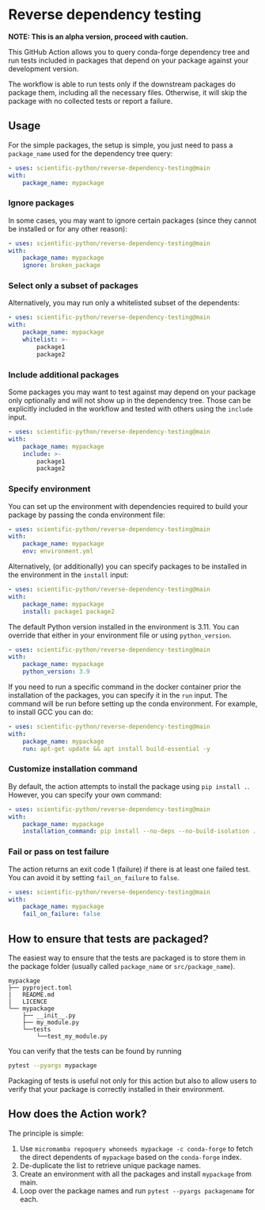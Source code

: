 # Reverse dependency testing

**NOTE: This is an alpha version, proceed with caution.**

This GitHub Action allows you to query conda-forge dependency tree and run
tests included in packages that depend on your package against your development version.

The workflow is able to run tests only if the downstream packages do
package them, including all the necessary files. Otherwise, it will skip
the package with no collected tests or report a failure.

## Usage

For the simple packages, the setup is simple, you just need to pass a
`package_name` used for the dependency tree query:

```yml
- uses: scientific-python/reverse-dependency-testing@main
with:
    package_name: mypackage
```

### Ignore packages

In some cases, you may want to ignore certain packages (since they cannot be installed or for any other reason):

```yml
- uses: scientific-python/reverse-dependency-testing@main
with:
    package_name: mypackage
    ignore: broken_package
```

### Select only a subset of packages

Alternatively, you may run only a whitelisted subset of the dependents:

```yml
- uses: scientific-python/reverse-dependency-testing@main
with:
    package_name: mypackage
    whitelist: >-
        package1
        package2
```

### Include additional packages

Some packages you may want to test against may depend on your package only
optionally and will not show up in the dependency tree. Those can be
explicitly included in the workflow and tested with others using the
`include` input.

```yml
- uses: scientific-python/reverse-dependency-testing@main
with:
    package_name: mypackage
    include: >-
        package1
        package2
```

### Specify environment

You can set up the environment with dependencies required to build
your package by passing the conda environment file:

```yml
- uses: scientific-python/reverse-dependency-testing@main
with:
    package_name: mypackage
    env: environment.yml
```

Alternatively, (or additionally) you can specify packages to be installed
in the environment in the `install` input:

```yml
- uses: scientific-python/reverse-dependency-testing@main
with:
    package_name: mypackage
    install: package1 package2
```

The default Python version installed in the environment is 3.11. You can
override that either in your environment file or using `python_version`.

```yml
- uses: scientific-python/reverse-dependency-testing@main
with:
    package_name: mypackage
    python_version: 3.9
```

If you need to run a specific command in the docker container prior the
installation of the packages, you can specify it in the `run` input. The
command will be run before setting up the conda environment. For example,
to install GCC you can do:

```yml
- uses: scientific-python/reverse-dependency-testing@main
with:
    package_name: mypackage
    run: apt-get update && apt install build-essential -y
```

### Customize installation command

By default, the action attempts to install the package using
`pip install .`. However, you can specify your own command:

```yml
- uses: scientific-python/reverse-dependency-testing@main
with:
    package_name: mypackage
    installation_command: pip install --no-deps --no-build-isolation .
```

### Fail or pass on test failure

The action returns an exit code 1 (failure) if there is at least one
failed test. You can avoid it by setting `fail_on_failure` to `false`.

```yml
- uses: scientific-python/reverse-dependency-testing@main
with:
    package_name: mypackage
    fail_on_failure: false
```

## How to ensure that tests are packaged?

The easiest way to ensure that the tests are packaged is to store them
in the package folder (usually called `package_name` or `src/package_name`).

```
mypackage
├── pyproject.toml
|   README.md
|   LICENCE
└── mypackage
    ├── __init__.py
    ├── my_module.py
    └──tests
        └──test_my_module.py
```

You can verify that the tests can be found by running

```sh
pytest --pyargs mypackage
```

Packaging of tests is useful not only for this action but also to allow users
to verify that your package is correctly installed in their environment.

## How does the Action work?

The principle is simple:

1. Use `micromamba repoquery whoneeds mypackage -c conda-forge` to fetch the direct dependents of `mypackage` based on the `conda-forge` index.
2. De-duplicate the list to retrieve unique package names.
3. Create an environment with all the packages and install `mypackage` from main.
4. Loop over the package names and run `pytest --pyargs packagename` for each.

